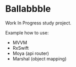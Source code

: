 # Ballabbble
Work In Progress study project.

Example how to use:
- MVVM
- RxSwift
- Moya (api router)
- Marshal (object mapping)


